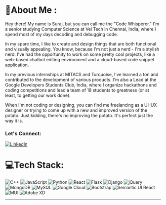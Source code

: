 # 💫About Me :

Hey there! My name is Suraj, but you can call me the "Code Whisperer." I'm a senior studying Computer Science at Vel Tech in Chennai, India, where I spend most of my days decoding and debugging code. 

In my spare time, I like to create and design things that are both functional and visually appealing. You know, because I'm not just a nerd - I'm a stylish nerd. I've had the opportunity to work on some pretty cool projects, like a web-based chatbot editing environment and a cloud-based code snippet application. 

In my previous internships at MITACS and Turquoise, I've learned a ton and contributed to the development of various products. I'm also a Lead at the Google Developers Students Club, India, where I organize hackathons and coding competitions and lead a team of 18 students to greatness (or at least, to getting our work done). 

When I'm not coding or designing, you can find me freelancing as a UI-UX designer or trying to come up with a new and improved version of the potato. Just kidding, there's no improving the potato. It's perfect just the way it is.

### Let's Connect:
[![LinkedIn](https://img.shields.io/badge/LinkedIn-%230077B5.svg?logo=linkedin&logoColor=white)](https://linkedin.com/in/bythebug) 



# 💻Tech Stack:
![C++](https://img.shields.io/badge/c++-%2300599C.svg?style=for-the-badge&logo=c%2B%2B&logoColor=white) 
![JavaScript](https://img.shields.io/badge/javascript-%23323330.svg?style=for-the-badge&logo=javascript&logoColor=%23F7DF1E) 
![Python](https://img.shields.io/badge/python-3670A0?style=for-the-badge&logo=python&logoColor=ffdd54) 
![React](https://img.shields.io/badge/react-%2320232a.svg?style=for-the-badge&logo=react&logoColor=%2361DAFB) 
![Flask](https://img.shields.io/badge/flask-%23000.svg?style=for-the-badge&logo=flask&logoColor=white) 
![Django](https://img.shields.io/badge/django-%23092E20.svg?style=for-the-badge&logo=django&logoColor=white) 
![jQuery](https://img.shields.io/badge/jquery-%230769AD.svg?style=for-the-badge&logo=jquery&logoColor=white) 
![MongoDB](https://img.shields.io/badge/MongoDB-%234ea94b.svg?style=for-the-badge&logo=mongodb&logoColor=white) 
![MySQL](https://img.shields.io/badge/mysql-%2300f.svg?style=for-the-badge&logo=mysql&logoColor=white) 
![Google Cloud](https://img.shields.io/badge/Google%20Cloud-%234285F4.svg?style=for-the-badge&logo=goole-cloud&logoColor=white) 
![Bootstrap](https://img.shields.io/badge/bootstrap-%23563D7C.svg?style=for-the-badge&logo=bootstrap&logoColor=white) 
![Semantic UI React](https://img.shields.io/badge/Semantic%20UI%20React-%2335BDB2.svg?style=for-the-badge&logo=SemanticUIReact&logoColor=white) 
![MUI](https://img.shields.io/badge/MUI-%230081CB.svg?style=for-the-badge&logo=material-ui&logoColor=white) 
![Adobe XD](https://img.shields.io/badge/Adobe%20XD-470137?style=for-the-badge)

---
<!-- [![](https://visitcount.itsvg.in/api?id=bythebug&icon=0&color=0)](https://visitcount.itsvg.in) -->
